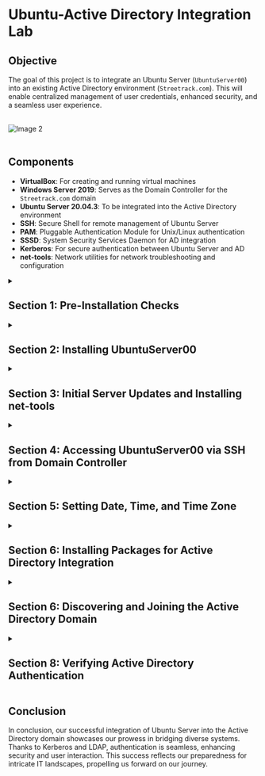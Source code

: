 # Ubuntu-Active Directory Integration Lab

## Objective

The goal of this project is to integrate an Ubuntu Server (`UbuntuServer00`) into an existing Active Directory environment (`Streetrack.com`). This will enable centralized management of user credentials, enhanced security, and a seamless user experience. <br><br>

  ![Image 2](https://i.imgur.com/zZWNfBP.png)
<br><br>

## Components

- **VirtualBox**: For creating and running virtual machines
- **Windows Server 2019**: Serves as the Domain Controller for the `Streetrack.com` domain
- **Ubuntu Server 20.04.3**: To be integrated into the Active Directory environment
- **SSH**: Secure Shell for remote management of Ubuntu Server
- **PAM**: Pluggable Authentication Module for Unix/Linux authentication
- **SSSD**: System Security Services Daemon for AD integration
- **Kerberos**: For secure authentication between Ubuntu Server and AD
- **net-tools**: Network utilities for network troubleshooting and configuration

<details>
  <summary><h2><b>Section 1: Pre-Installation Checks</b></h2></summary>
  <br>
  Before beginning the installation process, we need to perform some preliminary checks to ensure a smooth setup.

  - **Step 1: Validate Domain Controller (DC) Settings**:  
    Ensure that the Windows Server 2019 Domain Controller is up and running.
    Validate that DHCP and DNS services are functional on the DC.

  - **Step 2: Confirm Network Interface Card (NIC) Settings**:  
    On `UbuntuServer00`, set the NIC to "Internal Network".
    Make sure it aligns with the DC's internal network settings.<br><br>

  ![Image 2](https://i.imgur.com/4gJND4G.png)
<br><br>

</details>

<details>
  <summary><h2><b>Section 2: Installing UbuntuServer00</b></h2></summary>
  <br>
  In this section, we will go through the installation process for Ubuntu Server and prepare it for integration with the Active Directory environment.

  - **Step 1: Begin Installations**:  
    Boot up the `UbuntuServer00` VM from the ISO images and start the installation process.<br><br>

  ![Image 2](https://i.imgur.com/7QGI7d9.png)
<br><br>

  - **Step 2: Network Connections**:  
    During the installation, reach the "Network Connections" section.
    Ensure that you are provided an IP within the range of the DC, which is between `10.2.22.100-200`.
    In this example, we were allocated the IP `10.2.22.104`.<br><br>

  ![Image 2](https://i.imgur.com/2woJCXg.png)
<br><br>
  
  - **Step 3: Profile Setup**:  
    Here we will setup our profile:
      - Your name: Thong Huynh
      - Your server's name: ubuntuserver00
      - Pick a username: thuynh808
      - Password: ************<br><br>

  ![Image 2](https://i.imgur.com/xZXu4zn.png)
<br><br>

  - **Step 3: SSH Setup**:  
    Proceed to the SSH setup and select "Install OpenSSH server".<br><br>

  ![Image 2](https://i.imgur.com/PqhsFd1.png)
<br><br>

  - **Step 4: Complete Installation and Login**:  
    Once the installation is completed, select "Reboot Now".
    After the system reboots, press Enter, and the login prompt will appear.<br><br>

  ![Image 2](https://i.imgur.com/PSbLdjt.png)
<br><br>

  Awesome! We've successfully installed UbuntuServer00!

</details>

<details>
  <summary><h2><b>Section 3: Initial Server Updates and Installing net-tools</b></h2></summary>
  <br>
  After installing Ubuntu Server, we'll ensure that it's up to date and install additional network tools for troubleshooting and configuration.

  - **Step 1: Log in to the Ubuntu Server**:  
    Use the username and password created during the installation to log in.
  
  - **Step 2: Update the System**:  
    Run the following command to update the package list and install the latest versions.
    ```bash
    sudo apt update && sudo apt upgrade -y
    ```

  - **Step 3: Install net-tools**:  
    Run the following command to install net-tools, which provide network troubleshooting and configuration utilities.
    ```bash
    sudo apt install net-tools
    ```

</details>

<details>
  <summary><h2><b>Section 4: Accessing UbuntuServer00 via SSH from Domain Controller</b></h2></summary>
  <br>
  Now that our server is updated and equipped with necessary tools, let's establish a secure SSH connection to it from the Domain Controller.

  - **Step 1: Confirm Server IP Address**:
    Run `ifconfig` on `UbuntuServer00` to display the network details and confirm its IP address.
    ```bash
    ifconfig
    ```
  
  - **Step 2: SSH from Domain Controller**:
    Open the Command Prompt on the Domain Controller.
    Use the `ssh` command to initiate a connection to `UbuntuServer00`.
    ```bash
    ssh thuynh808@10.2.22.104
    ```
    Replace `thuynh808` with your Ubuntu Server username.
  
  - **Step 3: Accept Host Key and Complete Connection**:
    Upon connecting for the first time, you will be prompted to accept the host key. Verify the fingerprint, type `yes`, and press Enter.
  
  - **Step 4: Enter Password**:
    After accepting the host key, you will be prompted for your password. Enter the password you set up for `UbuntuServer00`.

</details>

<details>
  <summary><h2><b>Section 5: Setting Date, Time, and Time Zone</b></h2></summary>
  <br>
  To ensure accurate time synchronization within the domain, we'll set the date, time, and time zone for the Ubuntu Server.

  - **Step 1: Switch to Root User**:
    Switch to the root user to have the necessary permissions for changing the date, time, and time zone.
    ```bash
    sudo su -
    ```
    
  - **Step 2: Set Date and Time Manually**:
    Set the date and time manually using the `date` command. Replace `YYYY-MM-DD` with the desired date and `HH:MM:SS` with the desired time in 24-hour format.
    ```bash
    date -s "YYYY-MM-DD HH:MM:SS"
    ```
    
  - **Step 3: Set Time Zone to US/Hawaii**:
    Change the system's time zone to "US/Hawaii" using the `timedatectl` command.
    ```bash
    timedatectl set-timezone US/Hawaii
    ```
    
  - **Step 4: Verify Domain Time Sync**:
    Verify if the time on your Ubuntu server is synced with the domain controller's time
    ```bash
    date
    ```
</details>

<details>
  <summary><h2><b>Section 6: Installing Packages for Active Directory Integration</b></h2></summary>
  <br>

  In this section, we'll be installing the required packages that are essential for integrating UbuntuServer00 into the Active Directory domain.

  - **Step 1: Install Packages**:  
    Open a terminal on `UbuntuServer00`.

    Run the following command to install the necessary packages for Active Directory integration:
    ```bash
    sudo apt install sssd-ad sssd-tools realmd packagekit krb5-user adcli
    ```
  
    This command will install various packages required for interacting with Active Directory services.

</details>

<details>
  <summary><h2><b>Section 6: Discovering and Joining the Active Directory Domain</b></h2></summary>
  <br>

  In this section, we'll discover the Active Directory domain and join it using the packages we installed earlier. Joining the domain will enable seamless authentication and access to domain resources.

  - **Step 1: Discover the Domain**:  
    Run the following command to discover the Active Directory domain:
    ```bash
    sudo realm discover STREETRACK.COM
    ```
    This command will provide information about the Active Directory realm, such as its domain controllers and supported authentication mechanisms.

  - **Step 2: Join the Domain**:  
    Run the following command to join the Ubuntu Server to the Active Directory domain:
    ```bash
    sudo realm join -v STREETRACK.COM
    ```
    We'll then input our domain Administrator password

  - **Step 3: Verify the Joining**:  
    After successful domain joining, you can verify it using the following command:
    ```bash
    sudo realm list
    ```
    This command should display the details of the joined domain, including its name, domain controller, and configured realm.

  - **Step 4: Update PAM Configuration**:  
    Run the following command to update the Pluggable Authentication Module (PAM) configuration:
    ```bash
    sudo nano /etc/pam.d/common-session
    ```
    We're going to add an entry"
      - session optional    pam_mkhomedir.so

    This configuration will auto create a home directory for a user's first time log in.

    Save and Exit with:
    ```bash
    Ctrl + O , Enter , Ctrl + X
    ```

  - **Step 5: Update krb45.conf**:
    Run the following command to update the krb5.conf file:
    ```bash
    sudo nano /etc/krb5.conf
    ```
    Here we'll add 4 entries:
      - udp_preference_limit = 0
      - rdns = False
      - dns_lookup_kdc = True
      - dns_lookup_realms = True

    Save and Exit with:
    ```bash
    Ctrl + O , Enter , Ctrl + X

  - **Step 6: Update SSSD Service**:
    Run the following command to update the System Security Servicess Daemon (SSSD):
    ```bash
    sudo nano /etc/sssd/sssd.conf
    ```
    Here we'll add 2 entries:
      - krb5_keytab = /etc/krb5.keytab
      - ldap_keytab_init_creds = True

    Save and Exit with:
    ```bash
    Ctrl + O , Enter , Ctrl + X
    ```

    After updating the configuration, restart the System Security Services Daemon (SSSD) for changes to take effect and check its status to make sure its configured properly:
    ```bash
    sudo systemctl restart sssd
    ```
    ```bash
    sudo systemctl status sssd
    ```

</details>

<details>
  <summary><h2><b>Section 8: Verifying Active Directory Authentication</b></h2></summary>
  <br>

  To ensure that Active Directory authentication is working properly, we will perform the following steps:

  - **Step 1: Logging in with Domain Admin Account:**
    Log in to the Ubuntu Server (`UbuntuServer00`).
  - We'll use our Active Directory domain admin credentials to log in:
    ```bash
    sudo login thuynh@streetrack.com
    ```
    Great! We're in! Now let's confirm that we were issued a kerberos ticket for authentication:
    ```bash
    klist
    ```

    Looks like our ticket has been issued for us!

  - **Step 2: Adding Domain Admin to sudoers List:**
    To allow your domain admin to execute administrative commands, add the domain admin to the `sudoers` list.
    Edit the sudoers file using the `visudo` command.
    ```bash
    sudo visudo
    ```
    Add the following line to the file, replacing `thuynh` with your domain admin username:
    ```plaintext
    thuynh ALL=(ALL:ALL) ALL
    ```
    Save and exit the editor.
   
    Here we've confirmed that (`thuynh@Streetrack.com`) has sudo priveleges.

  - **Step 3: Log Out and Log In with Regular AD User:**
    Log out from the current session with the domain admin account.
    ```bash
    exit
    ```
    Log in again using a different Active Directory user account to verify that general AD users can also authenticate and access the server.
    ```bash
    su - pcoulson@streetrack.com
    ```

    Excellent! 

</details>

## __Conclusion__
  
  In conclusion, our successful integration of Ubuntu Server into the Active Directory domain showcases our prowess in bridging diverse systems. Thanks to Kerberos and LDAP, authentication is seamless, enhancing security and user interaction. This success reflects our preparedness for intricate IT landscapes, propelling us forward on our journey.


</details>

